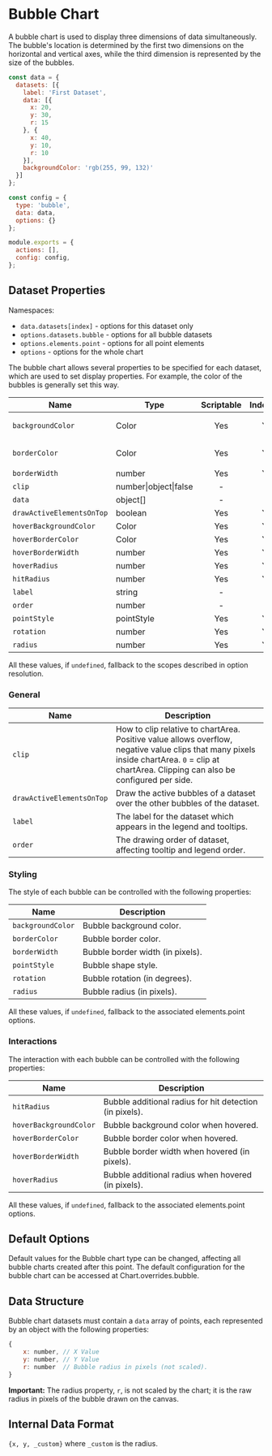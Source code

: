 # Bubble Chart

A bubble chart is used to display three dimensions of data simultaneously. The bubble's location is determined by the first two dimensions on the horizontal and vertical axes, while the third dimension is represented by the size of the bubbles.

```js
const data = {
  datasets: [{
    label: 'First Dataset',
    data: [{
      x: 20,
      y: 30,
      r: 15
    }, {
      x: 40,
      y: 10,
      r: 10
    }],
    backgroundColor: 'rgb(255, 99, 132)'
  }]
};

const config = {
  type: 'bubble',
  data: data,
  options: {}
};

module.exports = {
  actions: [],
  config: config,
};
```

## Dataset Properties

Namespaces:

- `data.datasets[index]` - options for this dataset only
- `options.datasets.bubble` - options for all bubble datasets
- `options.elements.point` - options for all point elements
- `options` - options for the whole chart

The bubble chart allows several properties to be specified for each dataset, which are used to set display properties. For example, the color of the bubbles is generally set this way.

| Name | Type | Scriptable | Indexable | Default |
| ---- | ---- | :----: | :----: | ---- |
| `backgroundColor` | Color | Yes | Yes | `'rgba(0, 0, 0, 0.1)'` |
| `borderColor` | Color | Yes | Yes | `'rgba(0, 0, 0, 0.1)'` |
| `borderWidth` | number | Yes | Yes | `3` |
| `clip` | number\|object\|false | - | - | `undefined` |
| `data` | object[] | - | - | **required** |
| `drawActiveElementsOnTop` | boolean | Yes | Yes | `true` |
| `hoverBackgroundColor` | Color | Yes | Yes | `undefined` |
| `hoverBorderColor` | Color | Yes | Yes | `undefined` |
| `hoverBorderWidth` | number | Yes | Yes | `1` |
| `hoverRadius` | number | Yes | Yes | `4` |
| `hitRadius` | number | Yes | Yes | `1` |
| `label` | string | - | - | `undefined` |
| `order` | number | - | - | `0` |
| `pointStyle` | pointStyle | Yes | Yes | `'circle'` |
| `rotation` | number | Yes | Yes | `0` |
| `radius` | number | Yes | Yes | `3` |

All these values, if `undefined`, fallback to the scopes described in option resolution.

### General

| Name | Description |
| ---- | ---- |
| `clip` | How to clip relative to chartArea. Positive value allows overflow, negative value clips that many pixels inside chartArea. `0` = clip at chartArea. Clipping can also be configured per side. |
| `drawActiveElementsOnTop` | Draw the active bubbles of a dataset over the other bubbles of the dataset. |
| `label` | The label for the dataset which appears in the legend and tooltips. |
| `order` | The drawing order of dataset, affecting tooltip and legend order. |

### Styling

The style of each bubble can be controlled with the following properties:

| Name | Description |
| ---- | ---- |
| `backgroundColor` | Bubble background color. |
| `borderColor` | Bubble border color. |
| `borderWidth` | Bubble border width (in pixels). |
| `pointStyle` | Bubble shape style. |
| `rotation` | Bubble rotation (in degrees). |
| `radius` | Bubble radius (in pixels). |

All these values, if `undefined`, fallback to the associated elements.point options.

### Interactions

The interaction with each bubble can be controlled with the following properties:

| Name | Description |
| ---- | ---- |
| `hitRadius` | Bubble additional radius for hit detection (in pixels). |
| `hoverBackgroundColor` | Bubble background color when hovered. |
| `hoverBorderColor` | Bubble border color when hovered. |
| `hoverBorderWidth` | Bubble border width when hovered (in pixels). |
| `hoverRadius` | Bubble additional radius when hovered (in pixels). |

All these values, if `undefined`, fallback to the associated elements.point options.

## Default Options

Default values for the Bubble chart type can be changed, affecting all bubble charts created after this point. The default configuration for the bubble chart can be accessed at Chart.overrides.bubble.

## Data Structure

Bubble chart datasets must contain a `data` array of points, each represented by an object with the following properties:

```javascript
{
    x: number, // X Value
    y: number, // Y Value
    r: number  // Bubble radius in pixels (not scaled).
}
```

**Important:** The radius property, `r`, is not scaled by the chart; it is the raw radius in pixels of the bubble drawn on the canvas.

## Internal Data Format

`{x, y, _custom}` where `_custom` is the radius.